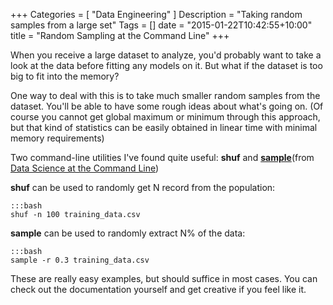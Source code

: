 +++
Categories = [ "Data Engineering" ]
Description = "Taking random samples from a large set"
Tags = []
date = "2015-01-22T10:42:55+10:00"
title = "Random Sampling at the Command Line"
+++

When you receive a large dataset to analyze, you'd probably want to take a look at the data before fitting any models on it. But what if the dataset is too big to fit into the memory?

One way to deal with this is to take much smaller random samples from the dataset. You'll be able to have some rough ideas about what's going on. (Of course you cannot get global maximum or minimum through this approach, but that kind of statistics can be easily obtained in linear time with minimal memory requirements)

Two command-line utilities I've found quite useful: **shuf** and **[sample](https://github.com/jeroenjanssens/data-science-at-the-command-line/blob/master/tools/sample)**(from [Data Science at the Command Line](http://datascienceatthecommandline.com/))

**shuf** can be used to randomly get N record from the population:

    :::bash
    shuf -n 100 training_data.csv

**sample** can be used to randomly extract N% of the data:

    :::bash
    sample -r 0.3 training_data.csv

These are really easy examples, but should suffice in most cases. You can check out the documentation yourself and get creative if you feel like it.
